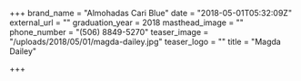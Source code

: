 +++
brand_name = "Almohadas Cari Blue"
date = "2018-05-01T05:32:09Z"
external_url = ""
graduation_year = 2018
masthead_image = ""
phone_number = "(506) 8849-5270"
teaser_image = "/uploads/2018/05/01/magda-dailey.jpg"
teaser_logo = ""
title = "Magda Dailey"

+++
